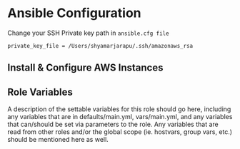 Ansible Configuration
=========

Change your SSH Private key path in `ansible.cfg file`

```private_key_file = /Users/shyamarjarapu/.ssh/amazonaws_rsa```


Install & Configure AWS Instances
------------




Role Variables
--------------

A description of the settable variables for this role should go here, including any variables that are in defaults/main.yml, vars/main.yml, and any variables that can/should be set via parameters to the role. Any variables that are read from other roles and/or the global scope (ie. hostvars, group vars, etc.) should be mentioned here as well.
